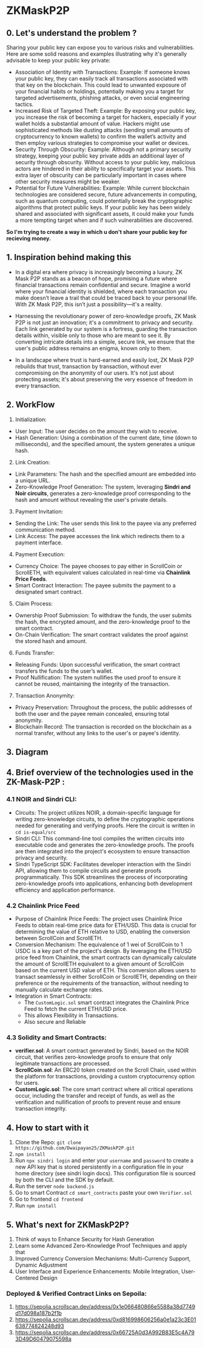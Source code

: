 # ZKMaskP2P

## 0. Let's understand the problem ?

Sharing your public key can expose you to various risks and vulnerabilities. Here are some solid reasons and examples illustrating why it's generally advisable to keep your public key private:

- Association of Identity with Transactions:
Example: If someone knows your public key, they can easily track all transactions associated with that key on the blockchain. This could lead to unwanted exposure of your financial habits or holdings, potentially making you a target for targeted advertisements, phishing attacks, or even social engineering tactics.
- Increased Risk of Targeted Theft:
Example: By exposing your public key, you increase the risk of becoming a target for hackers, especially if your wallet holds a substantial amount of value. Hackers might use sophisticated methods like dusting attacks (sending small amounts of cryptocurrency to known wallets) to confirm the wallet’s activity and then employ various strategies to compromise your wallet or devices.
- Security Through Obscurity:
Example: Although not a primary security strategy, keeping your public key private adds an additional layer of security through obscurity. Without access to your public key, malicious actors are hindered in their ability to specifically target your assets. This extra layer of obscurity can be particularly important in cases where other security measures might be weaker.
- Potential for Future Vulnerabilities:
Example: While current blockchain technologies are considered secure, future advancements in computing, such as quantum computing, could potentially break the cryptographic algorithms that protect public keys. If your public key has been widely shared and associated with significant assets, it could make your funds a more tempting target when and if such vulnerabilities are discovered.

**So I'm trying to create a way in which u don't share your public key for recieving money.**

## 1. Inspiration behind making this
-  In a digital era where privacy is increasingly becoming a luxury, ZK Mask P2P stands as a beacon of hope, promising a future where financial transactions remain confidential and secure. Imagine a world where your financial identity is shielded, where each transaction you make doesn’t leave a trail that could be traced back to your personal life. With ZK Mask P2P, this isn’t just a possibility—it's a reality.

- Harnessing the revolutionary power of zero-knowledge proofs, ZK Mask P2P is not just an innovation; it's a commitment to privacy and security. Each link generated by our system is a fortress, guarding the transaction details within, visible only to those who are meant to see it. By converting intricate details into a simple, secure link, we ensure that the user's public address remains an enigma, known only to them.

- In a landscape where trust is hard-earned and easily lost, ZK Mask P2P rebuilds that trust, transaction by transaction, without ever compromising on the anonymity of our users. It's not just about protecting assets; it's about preserving the very essence of freedom in every transaction.

## 2. WorkFlow
1. Initialization:
- User Input: The user decides on the amount they wish to receive.
- Hash Generation: Using a combination of the current date, time (down to milliseconds), and the specified amount, the system generates a unique hash.
2. Link Creation:
- Link Parameters: The hash and the specified amount are embedded into a unique URL.
- Zero-Knowledge Proof Generation: The system, leveraging **Sindri and Noir circuits**, generates a zero-knowledge proof corresponding to the hash and amount without revealing the user's private details.
3. Payment Invitation:
- Sending the Link: The user sends this link to the payee via any preferred communication method.
- Link Access: The payee accesses the link which redirects them to a payment interface.
4. Payment Execution:
- Currency Choice: The payee chooses to pay either in ScrollCoin or ScrollETH, with equivalent values calculated in real-time via **Chainlink Price Feeds**.
- Smart Contract Interaction: The payee submits the payment to a designated smart contract.
5. Claim Process:
- Ownership Proof Submission: To withdraw the funds, the user submits the hash, the encrypted amount, and the zero-knowledge proof to the smart contract.
- On-Chain Verification: The smart contract validates the proof against the stored hash and amount.
6. Funds Transfer:
- Releasing Funds: Upon successful verification, the smart contract transfers the funds to the user’s wallet.
- Proof Nullification: The system nullifies the used proof to ensure it cannot be reused, maintaining the integrity of the transaction.
7. Transaction Anonymity:
- Privacy Preservation: Throughout the process, the public addresses of both the user and the payee remain concealed, ensuring total anonymity.
- Blockchain Record: The transaction is recorded on the blockchain as a normal transfer, without any links to the user's or payee's identity.
## 3. Diagram

## 4. Brief overview of the technologies used in the ZK-Mask-P2P :
### 4.1 NOIR and Sindri CLI:
- Circuits: The project utilizes NOIR, a domain-specific language for writing zero-knowledge circuits, to define the cryptographic operations needed for generating and verifying proofs. Here the circuit is written in ```cd is-equal/src ``` 
- Sindri CLI: This command-line tool compiles the written circuits into executable code and generates the zero-knowledge proofs. The proofs are then integrated into the project's ecosystem to ensure transaction privacy and security.
- Sindri TypeScript SDK: Facilitates developer interaction with the Sindri API, allowing them to compile circuits and generate proofs programmatically. This SDK streamlines the process of incorporating zero-knowledge proofs into applications, enhancing both development efficiency and application performance.
### 4.2 Chainlink Price Feed
- Purpose of Chainlink Price Feeds:
   The project uses Chainlink Price Feeds to obtain real-time price data for ETH/USD. This data is crucial for determining the value of ETH relative to USD, enabling the conversion between ScrollCoin and ScrollETH.
- Conversion Mechanism:
   The equivalence of 1 wei of ScrollCoin to 1 USDC is a key part of the project's design. By leveraging the ETH/USD price feed from Chainlink, the smart contracts can dynamically calculate the amount of ScrollETH equivalent to a given amount of ScrollCoin based on the current USD value of ETH.
  This conversion allows users to transact seamlessly in either ScrollCoin or ScrollETH, depending on their preference or the requirements of the transaction, without needing to manually calculate exchange rates.
- Integration in Smart Contracts:
   - The ```CustomLogic.sol``` smart contract integrates the Chainlink Price Feed to fetch the current ETH/USD price. 
   - This allows Flexibility in Transactions.
   - Also secure and Reliable
### 4.3 Solidity and Smart Contracts:
- **verifier.sol**: A smart contract generated by Sindri, based on the NOIR circuit, that verifies zero-knowledge proofs to ensure that only legitimate transactions are processed.
- **ScrollCoin.sol**: An ERC20 token created on the Scroll Chain, used within the platform for transactions, providing a custom cryptocurrency option for users.
- **CustomLogic.sol**: The core smart contract where all critical operations occur, including the transfer and receipt of funds, as well as the verification and nullification of proofs to prevent reuse and ensure transaction integrity.

## 4. How to start with it
1. Clone the Repo: ```git clone https://github.com/Dwaipayan25/ZKMaskP2P.git```
2. ```npm install```
3. Run ```npx sindri login``` and enter your ```username``` and ```password``` to create a new API key that is stored persistently in a configuration file in your home directory (see sindri login docs). This configuration file is sourced by both the CLI and the SDK by default.
4. Run the server ```node backend.js```
5. Go to smart Contract ```cd smart_contracts``` paste your own ```Verifier.sol ```
6. Go to frontend ```cd frontend```
7. Run ```npm install```


## 5. What's next for ZKMaskP2P?
1. Think of ways to Enhance Security for Hash Generation
2. Learn some Advanced Zero-Knowledge Proof Techniques and apply that
3. Improved Currency Conversion Mechanisms: Multi-Currency Support, Dynamic Adjustment
4. User Interface and Experience Enhancements: Mobile Integration, User-Centered Design

### Deployed & Verified Contract Links on Sepoila:
1. https://sepolia.scrollscan.dev/address/0x1e066480866e5588a38d7749d17d098a187b2f1b
2. https://sepolia.scrollscan.dev/address/0xd816998606256a0e1a23c3E01638774824248d93
3. https://sepolia.scrollscan.dev/address/0x66725A0d3A992B83E5c4A793D49D60479075598a
